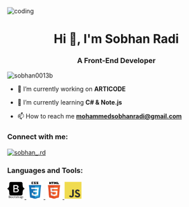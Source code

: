 <img align="center" alt="coding" src="https://user-images.githubusercontent.com/22107794/139580686-887df369-edb8-4bc8-b607-4fbf6d7e4866.gif">

<h1 align="center">Hi 👋, I'm Sobhan Radi</h1>
<h3 align="center">A Front-End Developer</h3>

<p align="left"> <img src="https://komarev.com/ghpvc/?username=sobhan0013b&label=Profile%20views&color=0e75b6&style=flat" alt="sobhan0013b" /> </p>

- 🔭 I’m currently working on **ARTICODE**

- 🌱 I’m currently learning **C# & Note.js**

- 📫 How to reach me **mohammedsobhanradi@gmail.com**

<h3 align="left">Connect with me:</h3>
<p align="left">
<a href="https://instagram.com/sobhan_.rd" target="blank"><img align="center" src="https://raw.githubusercontent.com/rahuldkjain/github-profile-readme-generator/master/src/images/icons/Social/instagram.svg" alt="sobhan_.rd" height="30" width="40" /></a>
</p>

<h3 align="left">Languages and Tools:</h3>
<p align="left"> <a href="https://getbootstrap.com" target="_blank" rel="noreferrer"> <img src="https://raw.githubusercontent.com/devicons/devicon/master/icons/bootstrap/bootstrap-plain-wordmark.svg" alt="bootstrap" width="40" height="40"/> </a> <a href="https://www.w3schools.com/css/" target="_blank" rel="noreferrer"> <img src="https://raw.githubusercontent.com/devicons/devicon/master/icons/css3/css3-original-wordmark.svg" alt="css3" width="40" height="40"/> </a> <a href="https://www.w3.org/html/" target="_blank" rel="noreferrer"> <img src="https://raw.githubusercontent.com/devicons/devicon/master/icons/html5/html5-original-wordmark.svg" alt="html5" width="40" height="40"/> </a> <a href="https://developer.mozilla.org/en-US/docs/Web/JavaScript" target="_blank" rel="noreferrer"> <img src="https://raw.githubusercontent.com/devicons/devicon/master/icons/javascript/javascript-original.svg" alt="javascript" width="40" height="40"/> </a> </p>
